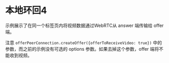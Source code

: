 # 本地环回4

示例展示了在同一个标签页内将视频数据通过WebRTC从 answer 端传输给 offer 端。

注意 `offerPeerConnection.createOffer({offerToReceiveVideo: true})` 中的参数，而之前的示例没有可选的 options 参数。如果去掉这个参数，offer 端将不能收到视频。
